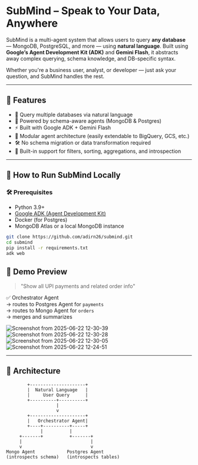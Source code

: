 # SubMind – Speak to Your Data, Anywhere

SubMind is a multi-agent system that allows users to query **any database** — MongoDB, PostgreSQL, and more — using **natural language**. Built using **Google’s Agent Development Kit (ADK)** and **Gemini Flash**, it abstracts away complex querying, schema knowledge, and DB-specific syntax.

Whether you're a business user, analyst, or developer — just ask your question, and SubMind handles the rest.

---

## 🚀 Features

- 🔗 Query multiple databases via natural language
- 🧠 Powered by schema-aware agents (MongoDB & Postgres)
- ⚡ Built with Google ADK + Gemini Flash
- 🧩 Modular agent architecture (easily extendable to BigQuery, GCS, etc.)
- 🛠️ No schema migration or data transformation required
- 🧪 Built-in support for filters, sorting, aggregations, and introspection

---

## 🧪 How to Run SubMind Locally

### 🛠️ Prerequisites

- Python 3.9+
- [Google ADK (Agent Development Kit)](https://github.com/google/agent-development-kit)
- Docker (for Postgres)
- MongoDB Atlas or a local MongoDB instance

```bash
git clone https://github.com/adirn26/submind.git
cd submind
pip install -r requirements.txt
adk web
```

## 📸 Demo Preview

> "Show all UPI payments and related order info"

✅ Orchestrator Agent  
→ routes to Postgres Agent for `payments`  
→ routes to Mongo Agent for `orders`  
→ merges and summarizes

![Screenshot from 2025-06-22 12-30-39](https://github.com/user-attachments/assets/a5a418b8-bce4-49a4-90c6-645c5d7e36d7)
![Screenshot from 2025-06-22 12-30-28](https://github.com/user-attachments/assets/1238d29f-afc9-4f34-94ee-f175d811e660)
![Screenshot from 2025-06-22 12-30-05](https://github.com/user-attachments/assets/6057235c-2816-41c3-bd7a-90f8f0eda9d0)
![Screenshot from 2025-06-22 12-24-51](https://github.com/user-attachments/assets/9deeb92a-8a3f-42f2-80fb-4c36e2fe83c2)

---


## 🧱 Architecture

```text
        +---------------------+
        |  Natural Language   |
        |     User Query      |
        +----------+----------+
                   |
                   v
        +---------------------+
        |   Orchestrator Agent|
        +----+----------+-----+
             |          |
     +-------+          +-------+
     |                          |
     v                          v
Mongo Agent            Postgres Agent
(introspects schema)   (introspects tables)
